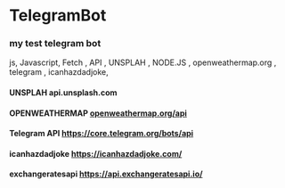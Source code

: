 # TelegramBot
### my test telegram bot
js, Javascript,  Fetch , API , UNSPLAH , NODE.JS , openweathermap.org , telegram , icanhazdadjoke, 

 #### UNSPLAH api.unsplash.com
 #### OPENWEATHERMAP [openweathermap.org/api](https://openweathermap.org/api)
 #### Telegram API  https://core.telegram.org/bots/api
 #### icanhazdadjoke https://icanhazdadjoke.com/
 #### exchangeratesapi https://api.exchangeratesapi.io/
